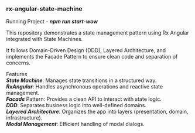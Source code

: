 ### rx-angular-state-machine

Running Project - ***npm run start-wow***

This repository demonstrates a state management pattern using Rx Angular integrated with State Machines. 

It follows Domain-Driven Design (DDD), Layered Architecture, and implements the Facade Pattern to ensure clean code and separation of concerns.

Features
<br> ***State Machine***: Manages state transitions in a structured way.
<br> ***RxAngular***: Handles asynchronous operations and reactive state management.
<br> ***Facade*** Pattern: Provides a clean API to interact with state logic.
<br> ***DDD***: Separates business logic into well-defined domains.
<br> ***Layered Architecture***: Organizes the app into layers (presentation, domain, infrastructure).
<br> ***Modal Management***: Efficient handling of modal dialogs.
